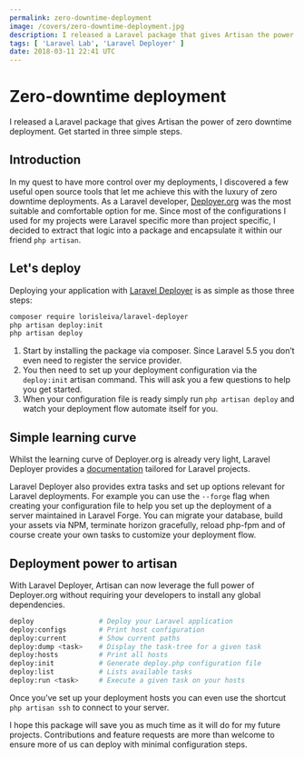 ```yaml
---
permalink: zero-downtime-deployment
image: /covers/zero-downtime-deployment.jpg
description: I released a Laravel package that gives Artisan the power of zero downtime deployment. Get started in three simple steps.
tags: [ 'Laravel Lab', 'Laravel Deployer' ]
date: 2018-03-11 22:41 UTC
---
```


# Zero-downtime deployment

I released a Laravel package that gives Artisan the power of zero downtime deployment. Get started in three simple steps.

<GithubButton url="https://github.com/lorisleiva/laravel-deployer" title="Laravel Deployer on GitHub" />

## Introduction
In my quest to have more control over my deployments, I discovered a few useful open source tools that let me achieve this with the luxury of zero downtime deployments. As a Laravel developer, [Deployer.org](https://github.com/deployphp/deployer) was the most suitable and comfortable option for me. Since most of the configurations I used for my projects were Laravel specific more than project specific, I decided to extract that logic into a package and encapsulate it within our friend `php artisan`.

## Let's deploy
Deploying your application with [Laravel Deployer](https://github.com/lorisleiva/laravel-deployer) is as simple as those three steps:

```bash
composer require lorisleiva/laravel-deployer
php artisan deploy:init
php artisan deploy
```

1. Start by installing the package via composer. Since Laravel 5.5 you don’t even need to register the service provider.
2. You then need to set up your deployment configuration via the `deploy:init` artisan command. This will ask you a few questions to help you get started.
3. When your configuration file is ready simply run `php artisan deploy` and watch your deployment flow automate itself for you.

## Simple learning curve
Whilst the learning curve of Deployer.org is already very light, Laravel Deployer provides a [documentation](https://github.com/lorisleiva/laravel-deployer/blob/master/docs/README.md) tailored for Laravel projects.

Laravel Deployer also provides extra tasks and set up options relevant for Laravel deployments. For example you can use the `--forge` flag when creating your configuration file to help you set up the deployment of a server maintained in Laravel Forge. You can migrate your database, build your assets via NPM, terminate horizon gracefully, reload php-fpm and of course create your own tasks to customize your deployment flow.

## Deployment power to artisan
With Laravel Deployer, Artisan can now leverage the full power of Deployer.org without requiring your developers to install any global dependencies.

```bash
deploy                # Deploy your Laravel application
deploy:configs        # Print host configuration
deploy:current        # Show current paths
deploy:dump <task>    # Display the task-tree for a given task
deploy:hosts          # Print all hosts
deploy:init           # Generate deploy.php configuration file
deploy:list           # Lists available tasks
deploy:run <task>     # Execute a given task on your hosts
```

Once you’ve set up your deployment hosts you can even use the shortcut `php artisan ssh` to connect to your server.

I hope this package will save you as much time as it will do for my future projects. Contributions and feature requests are more than welcome to ensure more of us can deploy with minimal configuration steps.

<GithubButton url="https://github.com/lorisleiva/laravel-deployer" title="Laravel Deployer on GitHub" />
